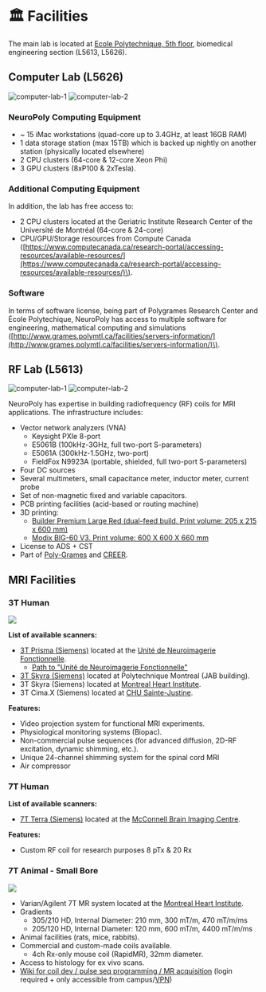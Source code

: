 # <span>🏛</span> Facilities

The main lab is located at [Ecole Polytechnique, 5th floor](https://www.polymtl.ca/renseignements-generaux/coordonnees-et-plans-dacces/plans-du-campus), biomedical engineering section \(L5613, L5626\).

## Computer Lab (L5626)

![computer-lab-1](.gitbook/assets/img_2250_good.jpeg) ![computer-lab-2](.gitbook/assets/img_2246_good.jpeg)

### **NeuroPoly Computing Equipment**

* ~ 15 iMac workstations \(quad-core up to 3.4GHz, at least 16GB RAM\)
* 1 data storage station \(max 15TB\) which is backed up nightly on another station \(physically located elsewhere\)
* 2 CPU clusters \(64-core & 12-core Xeon Phi\)
* 3 GPU clusters \(8xP100 & 2xTesla\). 

### Additional Computing Equipment

In addition, the lab has free access to:

* 2 CPU clusters located at the Geriatric Institute Research Center of the Université de Montréal \(64-core & 24-core\)
* CPU/GPU/Storage resources from Compute Canada \([https://www.computecanada.ca/research-portal/accessing-resources/available-resources/](https://www.computecanada.ca/research-portal/accessing-resources/available-resources/)\).

### Software

In terms of software license, being part of Polygrames Research Center and École Polytechique, NeuroPoly has access to multiple software for engineering, mathematical computing and simulations \([http://www.grames.polymtl.ca/facilities/servers-information/](http://www.grames.polymtl.ca/facilities/servers-information/)\).

## RF Lab (L5613)

![computer-lab-1](.gitbook/assets/img_2234_good.jpeg) ![computer-lab-2](.gitbook/assets/img_2240_good.jpeg)

NeuroPoly has expertise in building radiofrequency (RF) coils for MRI applications. The infrastructure includes:

* Vector network analyzers (VNA)
  * Keysight PXIe 8-port
  * E5061B \(100kHz-3GHz, full two-port S-parameters\)
  * E5061A \(300kHz-1.5GHz, two-port\)
  * FieldFox N9923A \(portable, shielded, full two-port S-parameters\)
* Four DC sources
* Several multimeters, small capacitance meter, inductor meter, current probe
* Set of non-magnetic fixed and variable capacitors.
* PCB printing facilities \(acid-based or routing machine\)
* 3D printing:
  * [Builder Premium Large Red \(dual-feed build. Print volume: 205 x 215 x 600 mm\)](https://www.go-3dprint.com/products/builder-3d-printer-premium-large-red.html)
  * [Modix BIG-60 V3. Print volume: 600 X 600 X 660 mm](https://www.modix3d.com/big60-order/)
* License to ADS + CST
* Part of [Poly-Grames](http://www.grames.polymtl.ca/) and [CREER](http://www.creer.polymtl.ca/index_en.htm).

## MRI Facilities

### 3T Human

![](.gitbook/assets/dsc_0252.jpeg)

**List of available scanners:**

* [3T Prisma \(Siemens\)](https://www.siemens-healthineers.com/magnetic-resonance-imaging/3t-mri-scanner/magnetom-prisma) located at the [Unité de Neuroimagerie Fonctionnelle](http://www.unf-montreal.ca/).
  * [Path to "Unité de Neuroimagerie Fonctionnelle"](https://www.neuro.polymtl.ca/_media/path_to_unf.pdf)
* [3T Skyra \(Siemens\)](https://www.siemens-healthineers.com/magnetic-resonance-imaging/3t-mri-scanner/magnetom-skyra) located at Polytechnique Montreal \(JAB building\).
* 3T Skyra \(Siemens\) located at [Montreal Heart Institute](https://www.icm-mhi.org/).
* 3T Cima.X \(Siemens\) located at [CHU Sainte-Justine](https://research.chusj.org/en/Core-Facilities/Major-institutional-initiatives/IMAGINE-Center/Imagine-center/For-Researchers/Data-Acquisition-Systems).

**Features:**

* Video projection system for functional MRI experiments.
* Physiological monitoring systems \(Biopac\).
* Non-commercial pulse sequences \(for advanced diffusion, 2D-RF excitation, dynamic shimming, etc.\).
* Unique 24-channel shimming system for the spinal cord MRI
* Air compressor

### 7T Human

**List of available scanners:**

* [7T Terra \(Siemens\)](https://www.siemens-healthineers.com/magnetic-resonance-imaging/7t-mri-scanner/magnetom-terra) located at the [McConnell Brain Imaging Centre](https://www.mcgill.ca/bic/).

**Features:**

* Custom RF coil for research purposes  8 pTx & 20 Rx

### 7T Animal - Small Bore

![](.gitbook/assets/img_2214.jpeg)

* Varian/Agilent 7T MR system located at the [Montreal Heart Institute](http://www.icm-mhi.org/).
* Gradients
  * 305/210 HD, Internal Diameter: 210 mm, 300 mT/m, 470 mT/m/ms
  * 205/120 HD, Internal Diameter: 120 mm, 600 mT/m, 4400 mT/m/ms
* Animal facilities \(rats, mice, rabbits\).
* Commercial and custom-made coils available.
  * 4ch Rx-only mouse coil \(RapidMR\), 32mm diameter.
* Access to histology for ex vivo scans.
* [Wiki for coil dev / pulse seq programming / MR acquisition](http://liom2.polymtl.ca/internal/systems_and_their_operation/mri) \(login required + only accessible from campus/[VPN](https://intranet.neuro.polymtl.ca/computing-resources/computing-resources-neuropoly#vpn)\)

